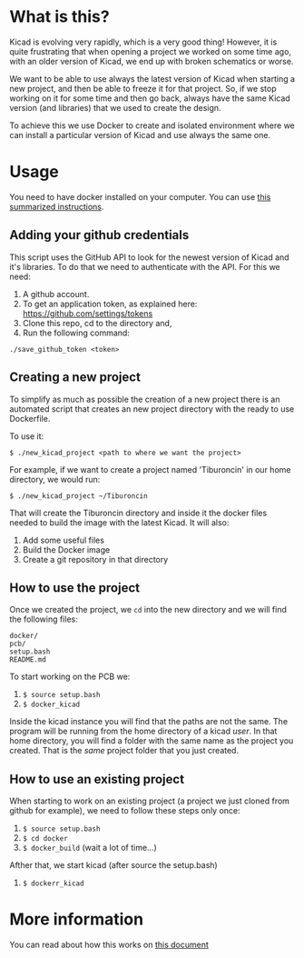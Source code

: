 # What is this?

Kicad is evolving very rapidly, which is a very good thing! However, it is quite frustrating that when opening a project we worked on some time ago, with an older version of Kicad, we end up with broken schematics or worse.

We want to be able to use always the latest version of Kicad when starting a new project, and then be able to freeze it for that project. So, if we stop working on it for some time and then go back, always have the same Kicad version (and libraries) that we used to create the design.

To achieve this we use Docker to create and isolated environment where we can install a particular version of Kicad and use always the same one.

# Usage

You need to have docker installed on your computer. You can use [this summarized instructions](docs/docker_install.md).

## Adding your github credentials

This script uses the GitHub API to look for the newest version of Kicad and it's libraries. To do that we need
to authenticate with the API. For this we need:

1. A github account.
1. To get an application token, as explained here: https://github.com/settings/tokens
1. Clone this repo, cd to the directory and,
1. Run the following command:

```
./save_github_token <token>
```

## Creating a new project

To simplify as much as possible the creation of a new project there is an automated script that creates an new project directory with the ready to use Dockerfile.

To use it:

`$ ./new_kicad_project <path to where we want the project>`

For example, if we want to create a project named 'Tiburoncin' in our home directory, we would run:

`$ ./new_kicad_project ~/Tiburoncin`

That will create the Tiburoncin directory and inside it the docker files needed to build the image with the latest Kicad. It will also:

1. Add some useful files
1. Build the Docker image
1. Create a git repository in that directory

## How to use the project

Once we created the project, we `cd` into the new directory and we will find the following files:

```
docker/
pcb/
setup.bash
README.md
```

To start working on the PCB we:

1. `$ source setup.bash`
1. `$ docker_kicad`

Inside the kicad instance you will find that the paths are not the same. The program will be running from the home directory of a kicad *user*. In that home directory, you will find a folder with the same name as the project you created. That is the *same* project folder that you just created.

## How to use an existing project

When starting to work on an existing project (a project we just cloned from github for example), we need to follow these steps only once:

1. `$ source setup.bash`
1. `$ cd docker`
1. `$ docker_build` (wait a lot of time...)

Afther that, we start kicad (after source the setup.bash)

1. `$ dockerr_kicad`

# More information

You can read about how this works on [this document](docs/how_it_works.md)
